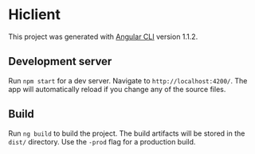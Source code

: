 # Hiclient

This project was generated with [Angular CLI](https://github.com/angular/angular-cli) version 1.1.2.

## Development server

Run `npm start` for a dev server. Navigate to `http://localhost:4200/`. The app will automatically reload if you change any of the source files.

## Build
Run `ng build` to build the project. The build artifacts will be stored in the `dist/` directory. Use the `-prod` flag for a production build.
